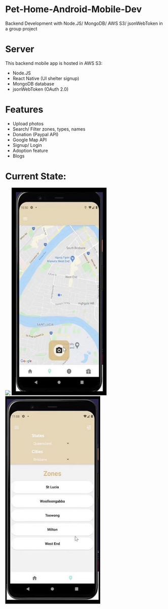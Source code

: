 # Pet-Home-Android-Mobile-Dev
Backend Development with Node.JS/ MongoDB/ AWS S3/ jsonWebToken in a group project

# Server
This backend mobile app is hosted in AWS S3:
- Node.JS
- React Native (UI shelter signup)
- MongoDB database
- jsonWebToken (OAuth 2.0) 

# Features
- Upload photos
- Search/ Filter zones, types, names
- Donation (Paypal API)
- Google Map API
- Signup/ Login
- Adoption feature
- Blogs 

# Current State:
<p float="left">
  <img src="https://github.com/uqsquach/Jason-Homepage/blob/main/public/projects/blog.png" padding="300px" width="300" />
  <img src="https://github.com/uqsquach/Pet-Home-Android-Mobile-Dev/blob/main/img/map.png" margin-left="12px" width="300" /> 
  <img src="https://github.com/uqsquach/Pet-Home-Android-Mobile-Dev/blob/main/img/map-filter.png" margin-left="12px" width="300" />
</p>


